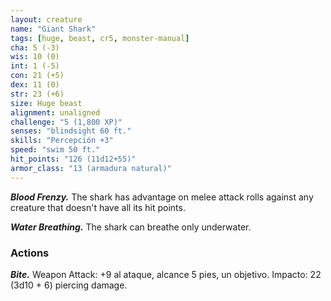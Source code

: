 ```yaml
---
layout: creature
name: "Giant Shark"
tags: [huge, beast, cr5, monster-manual]
cha: 5 (-3)
wis: 10 (0)
int: 1 (-5)
con: 21 (+5)
dex: 11 (0)
str: 23 (+6)
size: Huge beast
alignment: unaligned
challenge: "5 (1,800 XP)"
senses: "blindsight 60 ft."
skills: "Percepción +3"
speed: "swim 50 ft."
hit_points: "126 (11d12+55)"
armor_class: "13 (armadura natural)"
---
```


***Blood Frenzy.*** The shark has advantage on melee attack rolls against any creature that doesn't have all its hit points.

***Water Breathing.*** The shark can breathe only underwater.

### Actions

***Bite.*** Weapon Attack: +9 al ataque, alcance 5 pies, un objetivo. Impacto: 22 (3d10 + 6) piercing damage.